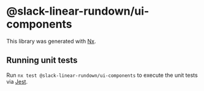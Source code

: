 # @slack-linear-rundown/ui-components

This library was generated with [Nx](https://nx.dev).

## Running unit tests

Run `nx test @slack-linear-rundown/ui-components` to execute the unit tests via [Jest](https://jestjs.io).
